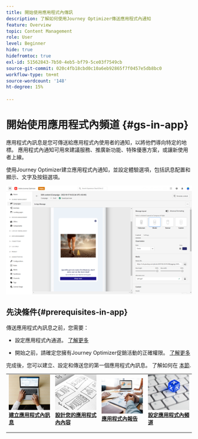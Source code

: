 ```yaml
---
title: 開始使用應用程式內傳訊
description: 了解如何使用Journey Optimizer傳送應用程式內通知
feature: Overview
topic: Content Management
role: User
level: Beginner
hide: true
hidefromtoc: true
exl-id: 51562843-7b50-4eb5-bf79-5ce03f7549cb
source-git-commit: 020c4fb18cbd0c10a6eb92865f7f0457e5db8bc0
workflow-type: tm+mt
source-wordcount: '148'
ht-degree: 15%

---
```


# 開始使用應用程式內頻道 {#gs-in-app}

應用程式內訊息是您可傳送給應用程式內使用者的通知，以將他們導向特定的地標。 應用程式內通知可用來建議服務、推廣新功能、特殊優惠方案，或讓新使用者上線。

使用Journey Optimizer建立應用程式內通知，並設定體驗選項，包括訊息配置和顯示、文字及按鈕選項。

![](assets/new-in-app.png)

## 先決條件{#prerequisites-in-app}

傳送應用程式內訊息之前，您需要：

* 設定應用程式內通道。 [了解更多](inapp-configuration.md)

* 開始之前，請確定您擁有Journey Optimizer促銷活動的正確權限。 [了解更多](../campaigns/get-started-with-campaigns.md#campaign-prerequisites)

完成後，您可以建立、設定和傳送您的第一個應用程式內訊息。 了解如何在 [本節](create-in-app.md).

<table style="table-layout:fixed"><tr style="border: 0;">
<td>
<a href="create-in-app.md">
<img alt="銷售機會" src="../assets/do-not-localize/inapp-create.jpeg">
</a>
<div><a href="create-in-app.md"><strong>建立應用程式內訊息</strong>
</div>
<p>
</td>
<td>
<a href="design-in-app.md">
<img alt="不頻繁" src="../assets/do-not-localize/inapp-design.jpg">
</a>
<div>
<a href="design-in-app.md"><strong>設計您的應用程式內內容</strong></a>
</div>
<p></td>
<td>
<a href="inapp-report.md">
<img alt="驗證" src="../assets/do-not-localize/inapp-report.jpg">
</a>
<div>
<a href="inapp-report.md"><strong>應用程式內報告</strong></a>
</div>
<p>
</td>
<td>
<a href="inapp-configuration.md">
<img alt="驗證" src="../assets/do-not-localize/inapp-config.jpg">
</a>
<div>
<a href="inapp-configuration.md"><strong>設定應用程式內頻道</strong></a>
</div>
<p>
</td>
</tr></table>
